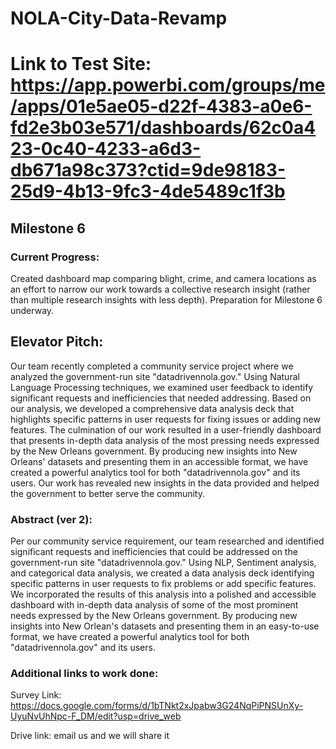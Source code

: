 NOLA-City-Data-Revamp
=============

# Link to Test Site: https://app.powerbi.com/groups/me/apps/01e5ae05-d22f-4383-a0e6-fd2e3b03e571/dashboards/62c0a423-0c40-4233-a6d3-db671a98c373?ctid=9de98183-25d9-4b13-9fc3-4de5489c1f3b #

## Milestone 6 ##


### Current Progress: ###
Created dashboard map comparing blight, crime, and camera locations as an effort to narrow our work towards a collective research insight (rather than multiple research insights with less depth). Preparation for Milestone 6 underway.

## Elevator Pitch: ##
Our team recently completed a community service project where we analyzed the government-run site "datadrivennola.gov." Using Natural Language Processing techniques, we examined user feedback to identify significant requests and inefficiencies that needed addressing. Based on our analysis, we developed a comprehensive data analysis deck that highlights specific patterns in user requests for fixing issues or adding new features. The culmination of our work resulted in a user-friendly dashboard that presents in-depth data analysis of the most pressing needs expressed by the New Orleans government. By producing new insights into New Orleans' datasets and presenting them in an accessible format, we have created a powerful analytics tool for both "datadrivennola.gov" and its users. Our work has revealed new insights in the data provided and helped the government to better serve the community.


### Abstract (ver 2): ###
Per our community service requirement, our team researched and identified significant requests and inefficiencies that could be addressed on the government-run site "datadrivennola.gov." Using NLP, Sentiment analysis, and categorical data analysis, we created a data analysis deck identifying specific patterns in user requests to fix problems or add specific features. We incorporated the results of this analysis into a polished and accessible dashboard with in-depth data analysis of some of the most prominent needs expressed by the New Orleans government. By producing new insights into New Orlean's datasets and presenting them in an easy-to-use format, we have created a powerful analytics tool for both "datadrivennola.gov" and its users.

### Additional links to work done: ###

Survey Link: https://docs.google.com/forms/d/1bTNkt2xJpabw3G24NqPiPNSUnXy-UyuNvUhNpc-F_DM/edit?usp=drive_web

Drive link: email us and we will share it
